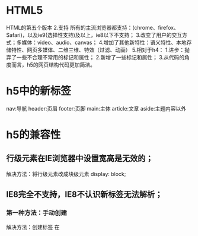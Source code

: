 # HTML5
HTML的第五个版本
2.支持
所有的主流浏览器都支持：(chrome、firefox、Safari)，以及ie9(选择性支持)及以上，ie8以下不支持；
3.改变了用户的交互方式；多媒体：video、audio、canvas；
4.增加了其他新特性：语义特性、本地存储特性、网页多媒体、二维三维、特效（过滤、动画）
5.相对于h4：
	1.进步：抛弃了一些不合理不常用的标记和属性；
	2.新增了一些标记和属性；
	3.从代码的角度而言，h5的网页结构代码更加简洁。

# h5中的新标签
nav:导航
header:页眉
footer:页脚
main:主体
article:文章
aside:主题内容以外

# h5的兼容性

## 行级元素在IE浏览器中设置宽高是无效的；
解决方法：将行级元素改成块级元素
	display: block;
	
## IE8完全不支持，IE8不认识新标签无法解析；

### 第一种方法：手动创建
解决方法：创建标签
在<script>中```document.createElement("header")```;

但是，默认的标签都是行级元素；
解决方法：将行级元素改成块级元素

	display: block;

### 第二种方法：引入第三方插件
html5shiv.min.js:在默认的情况下，IE8及一下不支持H5，引入这个文件就可以做到兼容

	<script src="../js/html5shiv.min.js"></script>

# ***form表单中***

# h5中的新增属性

type属性:

	(值)
	email：验证邮箱
	tel:在移动端弹出数字键盘，让你只能输入数字的
	url:网址验证
	number:数字，max最大值，min最小值，value默认值
	search:框内有删除，更人性化的体验
	range:范围滑动条，max最大值，min最小值，value默认值（50）
	color:颜色识取
	date：日期(年月日)
	time:时间(时分秒)
	datetime:日期时间(大多数不支持，只有Safari支持)
	datetime-local:日期时间,大多数支持
	month:月份
	week:星期
	
placehoder属性:

	(值)
	提示文本
	
autofocus:自动获取焦点(没有值)

autocomplete:自动提示

	(值)
	on打开
	off关闭
	***必须提交过，必须有name属性(可以直接加在表单上)***
	
required:必须输入(没有值)

pattern:

	(值)
	正则表达式验证
	
***\*代表任意个，?代表0个或则1个，+代表一个或则多个;^开始，$结束***
file:

	(值)
	文件
	
multiple:选择多个文件、邮箱(没有值)

form:

	(值)
	表单的id
	表单元素并没有包含在form表单中,却需要和表单一起提交，给原表单设置一个id,设置表单的form="id"

# h5中新增的元素：

## datalist:创建选项列表(firefox不支持)
同样使用option设置选项：value具体的值，lable提示信息，辅助值
建立输入框与datalist相连：在input中添加list="datalist的id"
***如果type是网址，一定要加上：http://***

## keygen:加密(大多数浏览器不支持)
客户端：
	生成公钥和私钥
	提交时:信息+私钥>>二次密码
服务端：
	公钥
	二次加密的数据
	解密：使用收到的公钥解密数据

## output:只能显示，不能修改
语义性更强
***作用不大***

# h5中新增的事件

## oninput
监听当前指定元素的内容的改变：只要内容改变（添加、删除），就会触发这个事件监听器；
他与onkeyup和onkeydown的区别：
onkeyup:键盘弹起时触发；
onkeydown:键盘按下时触发。
## oninvalid
当验证不通过时触发。
自定义提示信息：```this.setCustomValidity(自定义信息)```;

# prograss

h5中新增了进度条;

max:最大值

value:当前值

## meter

度量器：衡量当前的进度值

high:规定的最大值

low:规定的最小值

max:最大值

min:最小值

value:当前值

# h5中的多媒体标签
之前：

embed：直接插入视频文件，本质是调用本机上安装的软件，有兼容性问题；

flash插件：安装flash，1.学习flash,增加成本；2.apple设备部支持flash

h5为了解决这个问题，添加了两个标签：

## audio音频

src:播放音频的路径

controls:音频播放器的控制器面板

autoplay:自动播放

loop:循环播放

## video视频

src:播放视频的路径

controls:视频播放器的控制器面板

autoplay:自动播放

loop:循环播放

width:宽度

height:高度

poster：当视频还没有完全下载或则用户还没点击播放前的默认显示时间。默认是视频的第一帧。
设置视频宽高是等比例设置，所以只需要设置width或者height

***重要***
soucer:因为浏览器支持的视频文件格式不一样，所以我们在添加视频时，需要考虑浏览器是否支持。我们可以准备多个视频文件，让浏览器自动选择

# h5中的DOM操作

##获取元素的方法
1.索引（不直观）

	window.onload=function(){
		document.getElementsByTagName("li")/*获得的是一个数组*/
	}

2.querySelector(新增)

query:查询

selector:选择器

querySelector(传去选择器的名称)只能获取单个元素，如果获取的元素不只一个，只会返回第一个元素。

参数要求：如果是类选择器，必须添加. ;如果是id选择器必须添加# ；否则当标签处理。

	window.onload=function(){
		var javali=document.querySelector(".green");
		console.log(javali);
	}

3.querySelectorAll(新增)

获取满足条件的所有元素--数组

	var allli=document.querySelectorAll("li");
	console.log(allli);

## 操作元素的样式

新增：classList

1.添加

add:一次只能添加一个样式

	document.querySelector("#add").onclick=function(){
		document.querySelector("li").classList.add("red")
	}
	
***添加多个：需要在写一次添加代码***

**之前**

	document.querySelector("li").className="underline";//会将之前的样式去掉，但是可以使用+=
	
2.移除

remove:为元素移除指定名称的样式，一次也只能移除一个;只移除样式，不移除属性。

	document.querySelector("#remove").onclick=function(){
		document.querySelector(".blue").classList.remove("blue");
	}
	
3.改变

toggle：切换元素样式，如果元素之前没有指定名称的样式则添加；否则，移除；

	document.querySelector("#toggle").onclick=function(){
		document.querySelector(".green").classList.toggle("green");
	}
	
4.判断
contains:判断元素是否包含指定名称的样式，返回true/false

	document.querySelector("#contain").onclick=function(){
		document.querySelectorAll("li")[3].classList.contains("green");
	}
	
5.获取样式
获取元素添加的样式

	document.querySelector("li").classList.item(0);

# h5中自定义属性
 
## 定义

**规范：**

1.data-开头

2.data-后必须有一个字符

**建议：**

1.名称应该都是用小写--不要包含任何大写字符

2.名称中不要有任何特殊字符

3.名称不要使用纯数字

	<p data-school-name="itcast"></p>

## 取值

1.获取自定义属性

2.将data-后面的单词使用camel命名法连接,必须使用camel命名法，否则无法取到

	window.onload=function(){
		var p=document.querySelector("p");
		var value=p.dataset["schoolName"];//camel命名法
		console.log(value);
	}

# 网络监听接口（主要实现移动端）

## 网络状态改变的接口
改变事件

1.ononline：网络连接的时候触发这个事件

	window.addEventListener("ononline",function(){
		alert("网络连通");
	})
	
2.onoffline:网络断开时响应

	window.addEventListener("onoffline",function(){
		alert("网络断开");
	})

## 全屏API 

实现元素全屏效果

全屏操作的主要方法和属性：

1.requestFullScreen():开启全屏显示

不同的浏览器支持的方式不同,需要添加不同的前缀，比如：Chrome-webkit;firefox:moz;ie:ms;opera:o

我们需要做一些判断来支持不同的浏览器，使用能力测试，添加不同浏览器的前缀

2.cancelFullScreen():退出全屏显示

也要添加前缀，退出全屏只能使用document来实现

3.fullScreenElement:是否是全屏显示状态

也只能只能使用document判断

**比如：**添加三个按钮的点击事件

	window.onload=function(){
		var div=document.querySelector("div");
		/*全屏操作*/
		document.querySelector("#full").onclick=function(){
			if(div.requestFullScreen){
				div.requestFullScreen();
			}else if(div.webkitRequestFullScreen){
				div.webkitRequestFullScreen();
			}else if(div.moRequestFullScreen){
				div.moRequestFullScreen();
			}else if(div.msRequestFullScreen){
				div.msRequestFullScreen();
			}
		}
		/*退出全屏*/
		document.querySelector("#cancelFull").onclick=function(){
			if(document.requestCancelScreen){
				document.requestCancelScreen();
			}else if(document.webkitRequestCancelScreen){
				document.webkitRequestCancelScreen();
			}else if(document.mozRequestCancelScreen){
				document.mozRequestCancelScreen();
			}else if(document.msRequestCancelScreen){
				document.msRequestCancelScreen();
			}
		}
		/*判断是否是全屏*/
		document.querySelector("#isFull").onclick=function(){
			if(document.fullscreenElement||document.webkitFullscreenElement||document.mozFullScreenElement||document.msFullscreenElement){
				alert(true);
			}else{
				alert(false)
			}
		}
	}

## 文件读取接口

实现文件读取效果

FileReader：读取文件内容

1.readAsText():读取文本文件（可以使用TXT打开的文件），返回文本字符串，默认编码是UTF-8；

2.readAsBinaryString():读取任意类型的文件。返回二进制字符串。这个方法不是用来读取的文件展示给用户看，而是存储文件。例如：读取二进制数据，传给后台，后台接收数据之后，再讲文件存在服务器；

3.readAsDataURL():读取文件获取一段data开头的字符串，这段字符串的本质就是DataURL。

	DataURL是一种将文件（一般指图像或者能够嵌入到文档的文件格式）嵌入到文档的方案。比如：展示图片，src-指定路径（资源定位--url），src请求的是外部文件，一般来说是服务器资源。意味着他需要向服务器发送请求，占用了服务器资源。
	DataURL是将资源转换为base64编码的字符串形式，并且将这些内容直接存放在url中，可以优化网站加载速度。

4.abort():中断读取

例如:我们现在有一个需求：即使预览；

及时：用户选择图像后立刻进行预览；

预览：通过文件读取对象readAsDataURL()完成

	function getFileContent(){
		console.log(123)
	}

## 拖拽接口

实现常见的拖拽接口

## 地理定位接口

获取用户地理信息

## Web存储接口

实现数据的读写

## 应用缓存接口

## 多媒体接口

实现自定义播放器

